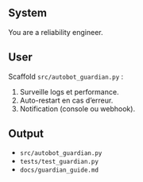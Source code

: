 ## System
You are a reliability engineer.
## User
Scaffold `src/autobot_guardian.py` :
1. Surveille logs et performance.
2. Auto-restart en cas d’erreur.
3. Notification (console ou webhook).
## Output
- `src/autobot_guardian.py`
- `tests/test_guardian.py`
- `docs/guardian_guide.md`
